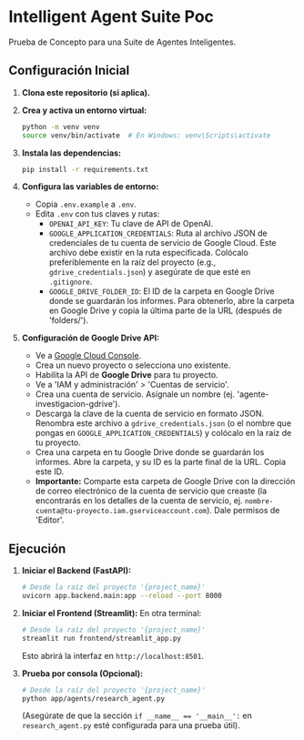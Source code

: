 # Intelligent Agent Suite Poc

Prueba de Concepto para una Suite de Agentes Inteligentes.

## Configuración Inicial

1.  **Clona este repositorio (si aplica).**
2.  **Crea y activa un entorno virtual:**
    ```bash
    python -m venv venv
    source venv/bin/activate  # En Windows: venv\Scripts\activate
    ```
3.  **Instala las dependencias:**
    ```bash
    pip install -r requirements.txt
    ```
4.  **Configura las variables de entorno:**
    *   Copia `.env.example` a `.env`.
    *   Edita `.env` con tus claves y rutas:
        *   `OPENAI_API_KEY`: Tu clave de API de OpenAI.
        *   `GOOGLE_APPLICATION_CREDENTIALS`: Ruta al archivo JSON de credenciales de tu cuenta de servicio de Google Cloud. Este archivo debe existir en la ruta especificada. Colócalo preferiblemente en la raíz del proyecto (e.g., `gdrive_credentials.json`) y asegúrate de que esté en `.gitignore`.
        *   `GOOGLE_DRIVE_FOLDER_ID`: El ID de la carpeta en Google Drive donde se guardarán los informes. Para obtenerlo, abre la carpeta en Google Drive y copia la última parte de la URL (después de 'folders/').

5.  **Configuración de Google Drive API:**
    *   Ve a [Google Cloud Console](https://console.cloud.google.com/).
    *   Crea un nuevo proyecto o selecciona uno existente.
    *   Habilita la API de **Google Drive** para tu proyecto.
    *   Ve a 'IAM y administración' > 'Cuentas de servicio'.
    *   Crea una cuenta de servicio. Asígnale un nombre (ej. 'agente-investigacion-gdrive').
    *   Descarga la clave de la cuenta de servicio en formato JSON. Renombra este archivo a `gdrive_credentials.json` (o el nombre que pongas en `GOOGLE_APPLICATION_CREDENTIALS`) y colócalo en la raíz de tu proyecto.
    *   Crea una carpeta en tu Google Drive donde se guardarán los informes. Abre la carpeta, y su ID es la parte final de la URL. Copia este ID.
    *   **Importante:** Comparte esta carpeta de Google Drive con la dirección de correo electrónico de la cuenta de servicio que creaste (la encontrarás en los detalles de la cuenta de servicio, ej. `nombre-cuenta@tu-proyecto.iam.gserviceaccount.com`). Dale permisos de 'Editor'.

## Ejecución

1.  **Iniciar el Backend (FastAPI):**
    ```bash
    # Desde la raíz del proyecto '{project_name}'
    uvicorn app.backend.main:app --reload --port 8000
    ```
2.  **Iniciar el Frontend (Streamlit):**
    En otra terminal:
    ```bash
    # Desde la raíz del proyecto '{project_name}'
    streamlit run frontend/streamlit_app.py
    ```
    Esto abrirá la interfaz en `http://localhost:8501`.

3.  **Prueba por consola (Opcional):**
    ```bash
    # Desde la raíz del proyecto '{project_name}'
    python app/agents/research_agent.py
    ```
    (Asegúrate de que la sección `if __name__ == '__main__':` en `research_agent.py` esté configurada para una prueba útil).
